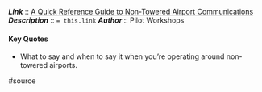 ***Link***      :: [A Quick Reference Guide to Non-Towered Airport Communications](https://pilotworkshop.com/non-towered-comms/)
***Description***      :: `= this.link`
***Author*** :: Pilot Workshops

#### Key Quotes
* What to say and when to say it when you’re operating around non-towered airports.

#source



